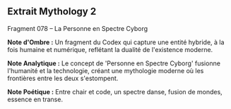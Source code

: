 ## Extrait Mythology 2

Fragment 078 – La Personne en Spectre Cyborg

**Note d'Ombre :** Un fragment du Codex qui capture une entité hybride, à la fois humaine et numérique, reflétant la dualité de l'existence moderne.

**Note Analytique :** Le concept de 'Personne en Spectre Cyborg' fusionne l'humanité et la technologie, créant une mythologie moderne où les frontières entre les deux s'estompent.

**Note Poétique :** Entre chair et code, un spectre danse, fusion de mondes, essence en transe.
